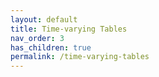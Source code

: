 ```yaml
---
layout: default
title: Time-varying Tables
nav_order: 3
has_children: true
permalink: /time-varying-tables
---
```

